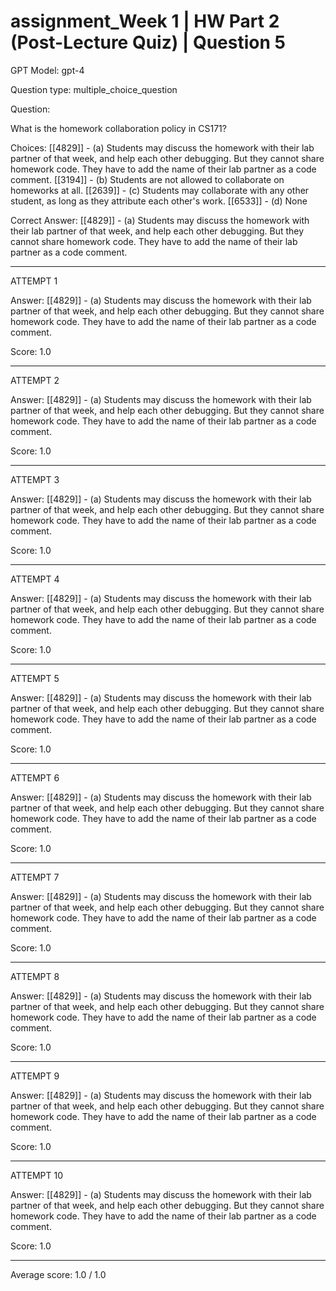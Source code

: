# assignment_Week 1 | HW Part 2 (Post-Lecture Quiz) | Question 5

GPT Model: gpt-4

Question type: multiple_choice_question

Question:
<div><p>What is the homework collaboration policy in CS171?</p></div>

Choices:
[[4829]] - (a) Students may discuss the homework with their lab partner of that week, and help each other debugging. But they cannot share homework code. They have to add the name of their lab partner as a code comment.
[[3194]] - (b) Students are not allowed to collaborate on homeworks at all.
[[2639]] - (c) Students may collaborate with any other student, as long as they attribute each other's work.
[[6533]] - (d) None

Correct Answer:
[[4829]] - (a) Students may discuss the homework with their lab partner of that week, and help each other debugging. But they cannot share homework code. They have to add the name of their lab partner as a code comment.

****************************************

ATTEMPT 1

Answer: 
[[4829]] - (a) Students may discuss the homework with their lab partner of that week, and help each other debugging. But they cannot share homework code. They have to add the name of their lab partner as a code comment.

Score: 1.0

--------------------

ATTEMPT 2

Answer: 
[[4829]] - (a) Students may discuss the homework with their lab partner of that week, and help each other debugging. But they cannot share homework code. They have to add the name of their lab partner as a code comment.

Score: 1.0

--------------------

ATTEMPT 3

Answer: 
[[4829]] - (a) Students may discuss the homework with their lab partner of that week, and help each other debugging. But they cannot share homework code. They have to add the name of their lab partner as a code comment.

Score: 1.0

--------------------

ATTEMPT 4

Answer: 
[[4829]] - (a) Students may discuss the homework with their lab partner of that week, and help each other debugging. But they cannot share homework code. They have to add the name of their lab partner as a code comment.

Score: 1.0

--------------------

ATTEMPT 5

Answer: 
[[4829]] - (a) Students may discuss the homework with their lab partner of that week, and help each other debugging. But they cannot share homework code. They have to add the name of their lab partner as a code comment.

Score: 1.0

--------------------

ATTEMPT 6

Answer: 
[[4829]] - (a) Students may discuss the homework with their lab partner of that week, and help each other debugging. But they cannot share homework code. They have to add the name of their lab partner as a code comment.

Score: 1.0

--------------------

ATTEMPT 7

Answer: 
[[4829]] - (a) Students may discuss the homework with their lab partner of that week, and help each other debugging. But they cannot share homework code. They have to add the name of their lab partner as a code comment.

Score: 1.0

--------------------

ATTEMPT 8

Answer: 
[[4829]] - (a) Students may discuss the homework with their lab partner of that week, and help each other debugging. But they cannot share homework code. They have to add the name of their lab partner as a code comment.

Score: 1.0

--------------------

ATTEMPT 9

Answer: 
[[4829]] - (a) Students may discuss the homework with their lab partner of that week, and help each other debugging. But they cannot share homework code. They have to add the name of their lab partner as a code comment.

Score: 1.0

--------------------

ATTEMPT 10

Answer: 
[[4829]] - (a) Students may discuss the homework with their lab partner of that week, and help each other debugging. But they cannot share homework code. They have to add the name of their lab partner as a code comment.

Score: 1.0

--------------------

Average score: 1.0 / 1.0
